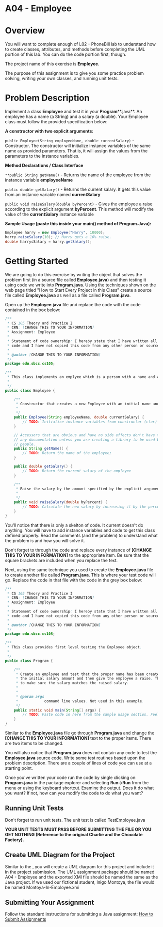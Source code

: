 # A04 - Employee

# Overview

You will want to complete enough of L02 - PhoneBill lab to understand how to create classes, attributes, and methods before completing the UML portion of this lab. You can do the code portion  first, though.

The project name of this exercise is **Employee**.

The purpose of this assignment is to give you some practice problem solving, writing your own classes, and running unit tests.

# Problem Description

Implement a class **Employee** and test it in your **Program****.java**. An employee has a name (a String) and a salary (a double). Your Employee class must follow the provided specification below:

**A constructor with two explicit arguments:**

`public Employee(String employeeName, double currentSalary)` - Constructor. The constructor will initialize instance variables of the same name as provided parameters. That is, it will assign the values from the parameters to the instance variables.

**Method Declarations / Class Interface**

`**public String getName()` - Returns the name of the employee from the instance variable **employeeName**

`public double getSalary()` - Returns the current salary. It gets this value from an instance variable named **currentSalary**

`public void raiseSalary(double byPercent)` - Gives the employee a raise according to the explicit argument **byPercent**. This method will modify the value of the **currentSalary** instance variable

**Sample Usage (paste this inside your main() method of Program.Java):**

```java
Employee harry = new Employee("Harry", 10000);
harry.raiseSalary(10); // Harry gets a 10% raise.
double harrysSalary = harry.getSalary();
```

# Getting Started

We are going to do this exercise by writing the object that solves the problem first (in a source file called **Employee.java**) and then testing it using code we write into **Program.java**. Using the techniques shown on the web page titled "How to Start Every Project in this Class" create a source file called **Employee.java** as well as a file called **Program.java**.

Open up the **Employee.java** file and replace the code with the code contained in the box below:

```java
/**
 * CS 105 Theory and Practice I
 * CRN: [CHANGE THIS TO YOUR INFORMATION]
 * Assignment: Employee
 * 
 * Statement of code ownership: I hereby state that I have written all of this
 * code and I have not copied this code from any other person or source.
 * 
 * @author [CHANGE THIS TO YOUR INFORMATION]
 */
package edu.sbcc.cs105;

/**
 * This class implements an emplyee which is a person with a name and a salary.
 *
 */
public class Employee {

    /**
     * Constructor that creates a new Employee with an initial name and salary.
     * 
     */
    public Employee(String employeeName, double currentSalary) {
		// TODO: Initialize instance variables from constructor (ctor) parameters
    }

    // Accessors that are obvious and have no side effects don't have to have
    // any documentation unless you are creating a library to be used by other
    // people.
    public String getName() {
		// TODO: Return the name of the employee;
    }

    public double getSalary() {
		// TODO: Return the current salary of the employee
    }

    /**
     * Raise the salary by the amount specified by the explicit argument.
     * 
     */
    public void raiseSalary(double byPercent) {
		// TODO: Calculate the new salary by increasing it by the percent passed in as a method argument
    }
}
```

You'll notice that there is only a skelton of code. It current doesn't do anything. You will have to add instance variables and code to get this class defined properly. Read the comments (and the problem) to understand what the problem is and how you will solve it.

Don't forget to through the code and replace every instance of **[CHANGE THIS TO YOUR INFORMATION]** to the appropriate item. Be sure that the square brackets are included when you replace the text.

Next, using the same technique you used to create the **Employee.java** file to create another file called **Program.java**. This is where your test code will go. Replace the code in that file with the code in the grey box below:

```java
/**
 * CS 105 Theory and Practice I
 * CRN: [CHANGE THIS TO YOUR INFORMATION]
 * Assignment: Employee
 * 
 * Statement of code ownership: I hereby state that I have written all of this
 * code and I have not copied this code from any other person or source.
 * 
 * @author [CHANGE THIS TO YOUR INFORMATION]
 */
package edu.sbcc.cs105;

/**
 * This class provides first level testing the Employee object.
 *
 */
public class Program {

    /**
     * Create an employee and test that the proper name has been created. Test
     * the initial salary amount and then give the employee a raise. Then check
     * to make sure the salary matches the raised salary.
     * 
     * 
     * @param args
     *            command line values. Not used in this example.
     */
    public static void main(String[] args) {
		// TODO: Paste code in here from the sample usage section. Feel free to adjust things like the salary and percent raised
    }
}
```

Similar to the **Employee.java** file go through **Program.java** and change the **[CHANGE THIS TO YOUR INFORMATION]** text to the proper items. There are two items to be changed.

You will also notice that **Program.java** does not contain any code to test the **Employee.java** source code. Write some test routines based upon the problem description. There are a couple of lines of code you can use at a starting point.

Once you've written your code run the code by single clicking on **Program.java** in the package explorer and selecting **Run->Run** from the menu or using the keyboard shortcut. Examine the output. Does it do what you want? If not, how can you modify the code to do what you want?

## Running Unit Tests

Don't forget to run unit tests. The unit test is called TestEmployee.java

**YOUR UNIT TESTS MUST PASS BEFORE SUBMITTING THE FILE OR YOU GET NOTHING (Reference to the original Charlie and the Chocolate Factory).**

## Create UML Diagram for the Project

Similar to the , you will create a UML diagram for this project and include it in the project submission. The UML assignment package should be named A04 - Employee and the exported XMI file should be named the same as the Java project. If we used our fictional student, Inigo Montoya, the file would be named Montoya-In-Employee.xmi

## Submitting Your Assignment

Follow the standard instructions for submitting a Java assignment: [How to Submit Assignments](https://canvas.sbcc.edu/courses/25771/pages/how-to-submit-assignments-new?module_item_id=761292)
